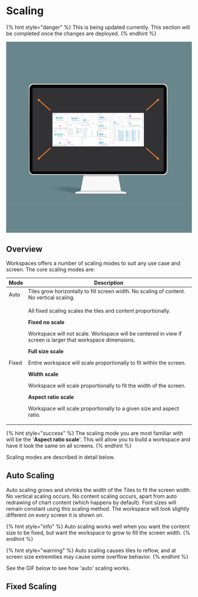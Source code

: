 # Scaling

{% hint style="danger" %}
This is being updated currently. This section will be completed once the changes are deployed.
{% endhint %}

![Scale to fit, scale to workspace, fixed size, dynamic scaling - set your workspace scale preferences](<../.gitbook/assets/image (47).png>)

## Overview

Workspaces offers a number of scaling modes to suit any use case and screen. The core scaling modes are:

| Mode  | Description                                                                                                                                                                                                                                                                                                                                                                                                                                                                                                                                                                                                                                       |
| ----- | ------------------------------------------------------------------------------------------------------------------------------------------------------------------------------------------------------------------------------------------------------------------------------------------------------------------------------------------------------------------------------------------------------------------------------------------------------------------------------------------------------------------------------------------------------------------------------------------------------------------------------------------------- |
| Auto  | Tiles grow horizontally to fill screen width. No scaling of content. No vertical scaling.                                                                                                                                                                                                                                                                                                                                                                                                                                                                                                                                                         |
| Fixed | <p>All fixed scaling scales the tiles and content proportionally.</p><p><strong></strong></p><p><strong>Fixed no scale</strong></p><p>Workspace will not scale. Workspace will be centered in view if screen is larger that workspace dimensions.</p><p><strong></strong></p><p><strong>Full size scale</strong></p><p>Entire workspace will scale proportionally to fit within the screen.</p><p></p><p><strong>Width scale</strong></p><p>Workspace will scale proportionally to fit the width of the screen. </p><p></p><p><strong>Aspect ratio scale</strong></p><p>Workspace will scale proportionally to a given size and aspect ratio.</p> |

{% hint style="success" %}
The scaling mode you are most familiar with will be the '**Aspect ratio scale**'. This will allow you to build a workspace and have it look the same on all screens.
{% endhint %}

Scaling modes are described in detail below.



## Auto Scaling

Auto scaling grows and shrinks the width of the Tiles to fit the screen width. No vertical scaling occurs. No content scaling occurs, apart from auto redrawing of chart content (which happens by default). Font sizes will remain constant using this scaling method. The workspace will look slightly different on every screen it is shown on.

{% hint style="info" %}
Auto scaling works well when you want the content size to be fixed, but want the workspace to grow to fill the screen width.
{% endhint %}

{% hint style="warning" %}
Auto scaling causes tiles to reflow, and at screen size extremities may cause some overflow behavior.&#x20;
{% endhint %}

See the GIF below to see how 'auto' scaling works.

## Fixed Scaling
